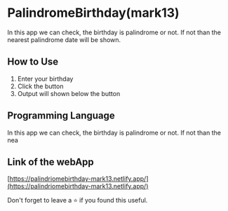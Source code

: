 # PalindromeBirthday(mark13)

In this app we can check, the birthday is palindrome or not. If not than the nearest palindrome date will be shown.


## How to Use 

1. Enter your birthday
2. Click the button
3. Output will shown below the button


## Programming Language

In this app we can check, the birthday is palindrome or not. If not than the nea

## Link of the webApp

[https://palindriomebirthday-mark13.netlify.app/](https://palindriomebirthday-mark13.netlify.app/)

Don't forget to leave a ⭐ if you found this useful.